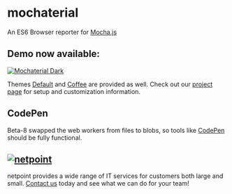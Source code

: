 # mochaterial

An ES6 Browser reporter for [Mocha.js](https://mochajs.org/) 

## Demo now available:

[![Mochaterial Dark](https://www.netpoint.de/images/mochaterial/mochaterial-dark.png)](https://netpoint-gmbh.github.io/mochaterial/dark.html)

Themes [Default](https://netpoint-gmbh.github.io/mochaterial/) and [Coffee](https://netpoint-gmbh.github.io/mochaterial/coffee.html) are provided as well. Check out our [project page](https://www.netpoint.de/en/competence/mochaterial/) for setup and customization information.

## CodePen
Beta-8 swapped the web workers from files to blobs, so tools like [CodePen](https://codepen.io/brian-lagerman/pen/MdjXje) should be fully functional.

## [![netpoint](https://www.netpoint.de/images/np-logo-en.png)](https://www.netpoint.de/en/competence/mochaterial/)
netpoint provides a wide range of IT services for customers both large and small. [Contact us](mailto:info@netpoint.de?subject=[Mochaterial]%20netpoint%20can%20help) today and see what we can do for your team!
